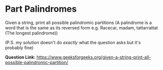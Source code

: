 # Part Palindromes
Given a string, print all possible palindromic partitions
(A palindrome is a word that is the same as its reversed form e.g. Racecar, madam, tattarrattat (The longest palindrome))

(P.S. my solution doesn't do *exactly* what the question asks but it's probably fine)

**Question Link:** https://www.geeksforgeeks.org/given-a-string-print-all-possible-palindromic-partition/
